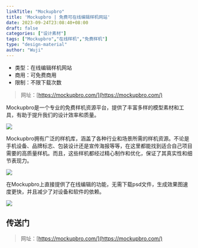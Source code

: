 ```yaml
---
linkTitle: "Mockupbro"
title: 'Mockupbro | 免费可在线编辑样机网站'
date: 2023-09-24T23:08:40+08:00
draft: false
categories: ["设计素材"]
tags: ["Mockupbro","在线样机","免费样机"]
type: "design-material"
author: "Wuji"
---
```


<!--more-->

* 类型：在线编辑样机网站
* 商用：可免费商用
* 限制：不限下载次数

> 网址：[https://mockupbro.com/](https://mockupbro.com/)

Mockupbro是一个专业的免费样机资源平台，提供了丰富多样的模型素材和工具，有助于提升我们的设计效率和质量。

![](https://z1.ax1x.com/2023/11/02/piK77TA.jpg)

Mockupbro拥有广泛的样机库，涵盖了各种行业和场景所需的样机资源。不论是手机设备、品牌标志、包装设计还是宣传海报等等，在这里都能找到适合自己项目需要的高质量样机。而且，这些样机都经过精心制作和优化，保证了其真实性和细节表现力。

![](https://z1.ax1x.com/2023/11/02/piK7bFI.jpg)

在Mockupbro上直接提供了在线编辑的功能，无需下载psd文件，生成效果图速度更快，并且减少了对设备和软件的依赖。

![](https://z1.ax1x.com/2023/11/02/piK7Twd.jpg)


## 传送门
> 网址：[https://mockupbro.com/](https://mockupbro.com/)

